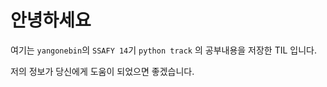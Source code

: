 # 안녕하세요
여기는 `yangonebin`의 `SSAFY 14`기 `python track` 의 공부내용을 저장한 TIL 입니다. 

저의 정보가 당신에게 도움이 되었으면 좋겠습니다.










